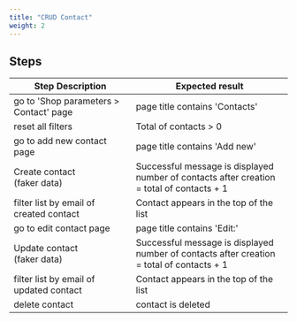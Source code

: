 ```yaml
---
title: "CRUD Contact"
weight: 2
---
```

## Steps
| Step Description | Expected result |
| ----- | ----- |
| go to 'Shop parameters > Contact' page | page title contains 'Contacts' |
| reset all filters | Total of contacts > 0 |
| go to add new contact page | page title contains 'Add new' |
| Create contact<br>(faker data) | Successful message is displayed<br>number of contacts after creation = total of contacts + 1 |
| filter list by email of created contact | Contact appears in the top of the list |
| go to edit contact page | page title contains 'Edit:' |
| Update contact<br>(faker data) | Successful message is displayed<br>number of contacts after creation = total of contacts + 1 |
| filter list by email of updated contact | Contact appears in the top of the list |
| delete contact | contact is deleted |
